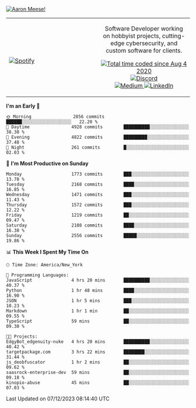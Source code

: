 [![Aaron Meese!](https://user-images.githubusercontent.com/17814535/88975338-a2aabf00-d27f-11ea-963f-8a19608716b4.png)](https://github.com/ajmeese7/readme-ascii "README ASCII")

<!-- Modified from project here: https://github.com/novatorem/novatorem -->
<table width="100%">
  <tr>
  <td width="50%">

&nbsp; <br> [![Spotify](https://ajmeese7.vercel.app/api/spotify)](https://open.spotify.com/user/ajmeese)

  </td>
  <td width="50%">
    <p align="center">
    Software Developer working on hobbyist projects, cutting-edge cybersecurity, and custom software for clients.
    </p>
    <p align="center">
      <a href="https://wakatime.com/@f726891d-3b02-46cd-9b60-e8c59f9e2b14">
        <img src="https://wakatime.com/badge/user/f726891d-3b02-46cd-9b60-e8c59f9e2b14.svg" alt="Total time coded since Aug 4 2020" title="WakaTime" />
      </a>
      <a href="http://link.aaronmeese.com/discord">
        <img src="https://img.shields.io/badge/discord-ajmeese7%234835-369?style=flat-square&logo=discord&logoColor=white&color=purple" alt="Discord" title="Discord">
      </a>
      <br />
      <a href="https://link.aaronmeese.com/medium">
        <img src="https://img.shields.io/badge/medium-ajmeese7-1DB954?style=flat-square&logo=medium&logoColor=white" alt="Medium" title="Medium">
      </a>
      <a href="https://link.aaronmeese.com/linkedin">
        <img src="https://img.shields.io/badge/linkedIn-aaronmeese-1DB954?style=flat-square&logo=linkedin&logoColor=white&color=blue" alt="LinkedIn" title="LinkedIn">
      </a>
    </p>
  </td>

</table>

[//]: <> (The `&nbsp;` is to have Aphelion take up more space)

<!--START_SECTION:waka-->
**I'm an Early 🐤** 

```text
🌞 Morning                2856 commits        ██████░░░░░░░░░░░░░░░░░░░   22.20 % 
🌆 Daytime                4928 commits        ██████████░░░░░░░░░░░░░░░   38.30 % 
🌃 Evening                4822 commits        █████████░░░░░░░░░░░░░░░░   37.48 % 
🌙 Night                  261 commits         █░░░░░░░░░░░░░░░░░░░░░░░░   02.03 % 
```
📅 **I'm Most Productive on Sunday** 

```text
Monday                   1773 commits        ███░░░░░░░░░░░░░░░░░░░░░░   13.78 % 
Tuesday                  2168 commits        ████░░░░░░░░░░░░░░░░░░░░░   16.85 % 
Wednesday                1471 commits        ███░░░░░░░░░░░░░░░░░░░░░░   11.43 % 
Thursday                 1572 commits        ███░░░░░░░░░░░░░░░░░░░░░░   12.22 % 
Friday                   1219 commits        ██░░░░░░░░░░░░░░░░░░░░░░░   09.47 % 
Saturday                 2108 commits        ████░░░░░░░░░░░░░░░░░░░░░   16.38 % 
Sunday                   2556 commits        █████░░░░░░░░░░░░░░░░░░░░   19.86 % 
```


📊 **This Week I Spent My Time On** 

```text
🕑︎ Time Zone: America/New_York

💬 Programming Languages: 
JavaScript               4 hrs 20 mins       ██████████░░░░░░░░░░░░░░░   40.37 % 
Python                   1 hr 48 mins        ████░░░░░░░░░░░░░░░░░░░░░   16.90 % 
JSON                     1 hr 5 mins         ███░░░░░░░░░░░░░░░░░░░░░░   10.23 % 
Markdown                 1 hr 1 min          ██░░░░░░░░░░░░░░░░░░░░░░░   09.55 % 
TypeScript               59 mins             ██░░░░░░░░░░░░░░░░░░░░░░░   09.30 % 

🐱‍💻 Projects: 
EdgyBot_edgenuity-nuke   4 hrs 20 mins       ██████████░░░░░░░░░░░░░░░   40.42 % 
targetpackage.com        3 hrs 22 mins       ████████░░░░░░░░░░░░░░░░░   31.44 % 
js_deobfuscator          1 hr 2 mins         ██░░░░░░░░░░░░░░░░░░░░░░░   09.62 % 
saasrock-enterprise-dev  59 mins             ██░░░░░░░░░░░░░░░░░░░░░░░   09.18 % 
kinopio-abuse            45 mins             ██░░░░░░░░░░░░░░░░░░░░░░░   07.03 % 
```


 Last Updated on 07/12/2023 08:14:40 UTC
<!--END_SECTION:waka-->
